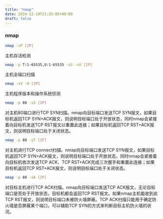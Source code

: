 ```yaml
---
title: "nmap"
date: 2024-12-19T21:25:05+08:00
draft: false
---
```


### nmap

```bash
nmap -sP [IP]
```
主机存活检测
```bash
nmap -p T:1-65535,U:1-65535 -sS -sU [IP]
```
主机全端口扫描
```bash
nmap -sV -O [IP]
```
主机程序版本和操作系统侦测
```bash
nmap -p 80 -sS [IP]
```
对主机80端口进行TCP SYN扫描。nmap向目标端口发送TCP SYN报文，如果目标机返回TCP SYN+ACK报文，则说明目标端口处于开放状态，同时nmap会紧接着向目标机发送TCP RST报文以重置此连接；如果目标机返回TCP RST+ACK报文，则说明目标端口处于关闭状态。
```bash
nmap -p 80 -sT [IP]
```
对主机进行TCP connect扫描。nmap向目标端口发送TCP SYN报文，如果目标机返回TCP SYN+ACK报文，则说明目标端口处于开放状态，同时nmap会紧接着向目标机依次发送TCP ACK、TCP RST+ACK完成三次握手和重置此连接；如果目标机返回TCP RST+ACK报文，则说明目标端口处于关闭状态。
```bash
nmap -p 80 -sA [IP]
```
对目标主机进行TCP ACK扫描。nmap向目标端口发送TCP ACK报文，无论目标端口是否处于开放状态，目标机都会返回TCP RST报文。如果nmap主机能收到此TCP RST报文，则说明目标端口未被防火墙屏蔽。TCP ACK扫描只能用于确定防火墙是否屏蔽某个端口，可以辅助TCP SYN的方式来判断目标主机防火墙的状况。

